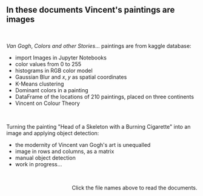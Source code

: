 ## In these documents Vincent's paintings are images
<br/>

*Van* *Gogh*, *Colors* *and* *other* *Stories*... paintings are from kaggle database:

- import Images in Jupyter Notebooks
- color values from 0 to 255
- histograms in RGB color model
- Gaussian Blur and 𝑥, 𝑦 as spatial coordinates
- K-Means clustering
- Dominant colors in a painting
- DataFrame of the locations of 210 paintings, placed on three continents
- Vincent on Colour Theory 
<br/>

Turning the painting "Head of a Skeleton with a Burning Cigarette" into an image and applying object detection:

- the modernity of Vincent van Gogh's art is unequalled
- image in rows and columns, as a matrix
- manual object detection
- work in progress...
<br/>

<p align = "right"> Click the file names above to read the documents. </p>
